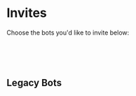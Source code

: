 # Invites

Choose the bots you'd like to invite below:

<Invite
  title="BetterCensor"
  description="BetterCensor is the powerful Discord moderation bot that automatically keeps your servers clean, with Google Sheets Integration, for powerful editing, and sharing anywhere."
  docs="/docs/bettercensor"
  invite="/invite/bettercensor"
/>

<Invite
  title="BetterInvites"
  description="BetterInvites makes Discord invites more powerful by giving members who join with an invite certain roles."
  docs="/docs/betterinvites"
  invite="/invite/betterinvites"
/>

<Invite
  title="BetterNotes"
  description="The bot built for one job: to make note taking and sharing even more powerful"
  docs="/docs/betternotes"
  invite="/invite/betternotes"
/>

<div style="padding-bottom:50px"></div>

## Legacy Bots

<div class="grid grid-cols-1 sm:grid-cols-2">
<Invite
  title="BetterInvites v1"
  docs="/docs/betterinvites/v1"
  invite="/invite/betterinvites/v1"
/>
</div>

<div style="padding-bottom:100px"></div>

